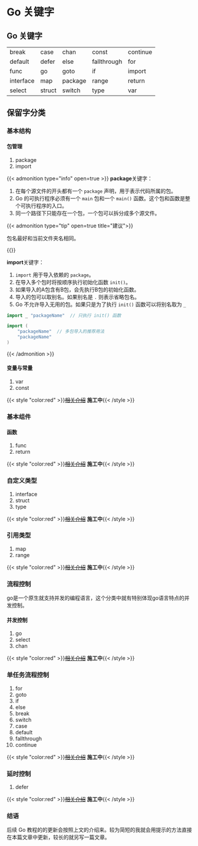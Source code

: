 # Go 关键字

<!--more-->

## Go 关键字

|           |        |         |             |          |
| --------- | ------ | ------- | ----------- | -------- |
| break     | case   | chan    | const       | continue |
| default   | defer  | else    | fallthrough | for      |
| func      | go     | goto    | if          | import   |
| interface | map    | package | range       | return   |
| select    | struct | switch  | type        | var      |

## 保留字分类

### 基本结构

#### 包管理

1. package
2. import

{{< admonition type="info" open=true >}}
**package**关键字：

1. 在每个源文件的开头都有一个 `package` 声明，用于表示代码所属的包。
2. Go 的可执行程序必须有一个 `main` 包和一个 `main()` 函数。这个包和函数是整个可执行程序的入口。
3. 同一个路径下只能存在一个包，一个包可以拆分成多个源文件。

{{< admonition type="tip" open=true title="建议">}}

包名最好和当前文件夹名相同。

{{</admonition >}}

**import**关键字：

1. `import` 用于导入依赖的 `package`。
2. 在导入多个包时将按顺序执行初始化函数 `init()`。
3. 如果导入的A包含有B包，会先执行B包的初始化函数。
4. 导入的包可以取别名。如果别名是 `.` 则表示省略包名。
5. Go 不允许导入无用的包。如果只是为了执行 `init()`  函数可以将别名取为 `_`

```Go
import _ "packageName"  // 只执行 init() 函数

import (
    "packageName"  // 多包导入的推荐用法
    "packageName"
)
```



{{< /admonition >}}

#### 变量与常量

1. var
2. const

{{< style "color:red" >}}~~[相关介绍](/)~~ **施工中**{{< /style >}}

### 基本组件

#### 函数

1. func
2. return

{{< style "color:red" >}}~~[相关介绍](/)~~ **施工中**{{< /style >}}

### 自定义类型

1. interface
2. struct
3. type

{{< style "color:red" >}}~~[相关介绍](/)~~ **施工中**{{< /style >}}

### 引用类型

1. map
2. range

{{< style "color:red" >}}~~[相关介绍](/)~~ **施工中**{{< /style >}}

### 流程控制

go是一个原生就支持并发的编程语言，这个分类中就有特别体现go语言特点的并发控制。

#### 并发控制

1. go
2. select
3. chan

{{< style "color:red" >}}~~[相关介绍](/)~~ **施工中**{{< /style >}}

### 单任务流程控制

1. for
2. goto
3. if
4. else
5. break
6. switch
7. case
8. default
9. fallthrough
10. continue

{{< style "color:red" >}}~~[相关介绍](/)~~ **施工中**{{< /style >}}

### 延时控制

1. defer

{{< style "color:red" >}}~~[相关介绍](/)~~ **施工中**{{< /style >}}

### 结语

后续 Go 教程的的更新会按照上文的介绍来。较为简短的我就会用提示的方法直接在本篇文章中更新，较长的就另写一篇文章。
